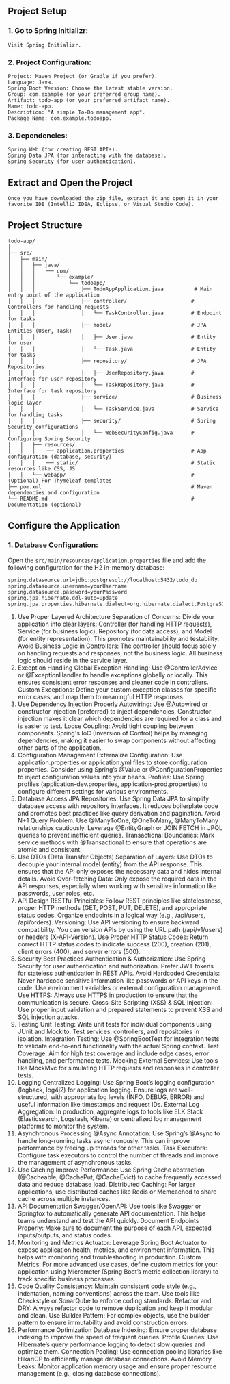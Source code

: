 ## Project Setup

### 1. Go to Spring Initializr:
    Visit Spring Initializr.

### 2. Project Configuration:   

    Project: Maven Project (or Gradle if you prefer).    
    Language: Java.    
    Spring Boot Version: Choose the latest stable version.    
    Group: com.example (or your preferred group name).    
    Artifact: todo-app (or your preferred artifact name).    
    Name: todo-app.    
    Description: "A simple To-Do management app".   
    Package Name: com.example.todoapp.   

### 3. Dependencies:   
    Spring Web (for creating REST APIs).
    Spring Data JPA (for interacting with the database).
    Spring Security (for user authentication).

## Extract and Open the Project
    Once you have downloaded the zip file, extract it and open it in your favorite IDE (IntelliJ IDEA, Eclipse, or Visual Studio Code).

## Project Structure
```
todo-app/
│
├── src/
│   ├── main/
│   │   ├── java/
│   │   │   └── com/
│   │   │       └── example/
│   │   │           └── todoapp/
│   │   │               ├── TodoAppApplication.java          # Main entry point of the application
│   │   │               ├── controller/                     # Controllers for handling requests
│   │   │               │   └── TaskController.java         # Endpoint for tasks
│   │   │               ├── model/                          # JPA Entities (User, Task)
│   │   │               │   ├── User.java                   # Entity for user
│   │   │               │   └── Task.java                   # Entity for tasks
│   │   │               ├── repository/                     # JPA Repositories
│   │   │               │   ├── UserRepository.java         # Interface for user repository
│   │   │               │   └── TaskRepository.java         # Interface for task repository
│   │   │               ├── service/                        # Business logic layer
│   │   │               │   └── TaskService.java            # Service for handling tasks
│   │   │               ├── security/                       # Spring Security configurations
│   │   │               │   └── WebSecurityConfig.java      # Configuring Spring Security
│   │   ├── resources/
│   │   │   ├── application.properties                      # App configuration (database, security)
│   │   │   └── static/                                     # Static resources like CSS, JS
│   │   └── webapp/                                         # (Optional) For Thymeleaf templates
├── pom.xml                                                 # Maven dependencies and configuration
└── README.md                                               # Documentation (optional)
```

## Configure the Application

### 1. Database Configuration:
    
Open the `src/main/resources/application.properties` file and add the following configuration for the H2 in-memory database:

```
spring.datasource.url=jdbc:postgresql://localhost:5432/todo_db
spring.datasource.username=yourUsername
spring.datasource.password=yourPassword
spring.jpa.hibernate.ddl-auto=update
spring.jpa.properties.hibernate.dialect=org.hibernate.dialect.PostgreSQLDialect
```


1. Use Proper Layered Architecture
   Separation of Concerns: Divide your application into clear layers: Controller (for handling HTTP requests), Service (for business logic), Repository (for data access), and Model (for entity representation). This promotes maintainability and testability.
   Avoid Business Logic in Controllers: The controller should focus solely on handling requests and responses, not the business logic. All business logic should reside in the service layer.
2. Exception Handling
   Global Exception Handling: Use @ControllerAdvice or @ExceptionHandler to handle exceptions globally or locally. This ensures consistent error responses and cleaner code in controllers.
   Custom Exceptions: Define your custom exception classes for specific error cases, and map them to meaningful HTTP responses.
3. Use Dependency Injection Properly
   Autowiring: Use @Autowired or constructor injection (preferred) to inject dependencies. Constructor injection makes it clear which dependencies are required for a class and is easier to test.
   Loose Coupling: Avoid tight coupling between components. Spring's IoC (Inversion of Control) helps by managing dependencies, making it easier to swap components without affecting other parts of the application.
4. Configuration Management
   Externalize Configuration: Use application.properties or application.yml files to store configuration properties. Consider using Spring’s @Value or @ConfigurationProperties to inject configuration values into your beans.
   Profiles: Use Spring profiles (application-dev.properties, application-prod.properties) to configure different settings for various environments.
5. Database Access
   JPA Repositories: Use Spring Data JPA to simplify database access with repository interfaces. It reduces boilerplate code and promotes best practices like query derivation and pagination.
   Avoid N+1 Query Problem: Use @ManyToOne, @OneToMany, @ManyToMany relationships cautiously. Leverage @EntityGraph or JOIN FETCH in JPQL queries to prevent inefficient queries.
   Transactional Boundaries: Mark service methods with @Transactional to ensure that operations are atomic and consistent.
6. Use DTOs (Data Transfer Objects)
   Separation of Layers: Use DTOs to decouple your internal model (entity) from the API response. This ensures that the API only exposes the necessary data and hides internal details.
   Avoid Over-fetching Data: Only expose the required data in the API responses, especially when working with sensitive information like passwords, user roles, etc.
7. API Design
   RESTful Principles: Follow REST principles like statelessness, proper HTTP methods (GET, POST, PUT, DELETE), and appropriate status codes. Organize endpoints in a logical way (e.g., /api/users, /api/orders).
   Versioning: Use API versioning to ensure backward compatibility. You can version APIs by using the URL path (/api/v1/users) or headers (X-API-Version).
   Use Proper HTTP Status Codes: Return correct HTTP status codes to indicate success (200), creation (201), client errors (400), and server errors (500).
8. Security Best Practices
   Authentication & Authorization: Use Spring Security for user authentication and authorization. Prefer JWT tokens for stateless authentication in REST APIs.
   Avoid Hardcoded Credentials: Never hardcode sensitive information like passwords or API keys in the code. Use environment variables or external configuration management.
   Use HTTPS: Always use HTTPS in production to ensure that the communication is secure.
   Cross-Site Scripting (XSS) & SQL Injection: Use proper input validation and prepared statements to prevent XSS and SQL injection attacks.
9. Testing
   Unit Testing: Write unit tests for individual components using JUnit and Mockito. Test services, controllers, and repositories in isolation.
   Integration Testing: Use @SpringBootTest for integration tests to validate end-to-end functionality with the actual Spring context.
   Test Coverage: Aim for high test coverage and include edge cases, error handling, and performance tests.
   Mocking External Services: Use tools like MockMvc for simulating HTTP requests and responses in controller tests.
10. Logging
    Centralized Logging: Use Spring Boot’s logging configuration (logback, log4j2) for application logging. Ensure logs are well-structured, with appropriate log levels (INFO, DEBUG, ERROR) and useful information like timestamps and request IDs.
    External Log Aggregation: In production, aggregate logs to tools like ELK Stack (Elasticsearch, Logstash, Kibana) or centralized log management platforms to monitor the system.
11. Asynchronous Processing
    @Async Annotation: Use Spring’s @Async to handle long-running tasks asynchronously. This can improve performance by freeing up threads for other tasks.
    Task Executors: Configure task executors to control the number of threads and improve the management of asynchronous tasks.
12. Use Caching
    Improve Performance: Use Spring Cache abstraction (@Cacheable, @CachePut, @CacheEvict) to cache frequently accessed data and reduce database load.
    Distributed Caching: For larger applications, use distributed caches like Redis or Memcached to share cache across multiple instances.
13. API Documentation
    Swagger/OpenAPI: Use tools like Swagger or Springfox to automatically generate API documentation. This helps teams understand and test the API quickly.
    Document Endpoints Properly: Make sure to document the purpose of each API, expected inputs/outputs, and status codes.
14. Monitoring and Metrics
    Actuator: Leverage Spring Boot Actuator to expose application health, metrics, and environment information. This helps with monitoring and troubleshooting in production.
    Custom Metrics: For more advanced use cases, define custom metrics for your application using Micrometer (Spring Boot’s metric collection library) to track specific business processes.
15. Code Quality
    Consistency: Maintain consistent code style (e.g., indentation, naming conventions) across the team. Use tools like Checkstyle or SonarQube to enforce coding standards.
    Refactor and DRY: Always refactor code to remove duplication and keep it modular and clean.
    Use Builder Pattern: For complex objects, use the builder pattern to ensure immutability and avoid construction errors.
16. Performance Optimization
    Database Indexing: Ensure proper database indexing to improve the speed of frequent queries.
    Profile Queries: Use Hibernate’s query performance logging to detect slow queries and optimize them.
    Connection Pooling: Use connection pooling libraries like HikariCP to efficiently manage database connections.
    Avoid Memory Leaks: Monitor application memory usage and ensure proper resource management (e.g., closing database connections).